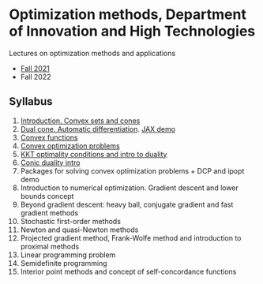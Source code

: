 # Optimization methods, Department of Innovation and High Technologies
Lectures on optimization methods and applications

- [Fall 2021](./Fall2021)
- Fall 2022

## Syllabus

1. [Introduction. Convex sets and cones](./Fall2022/01-IntroConvSets/lecture1.pdf)
2. [Dual cone. Automatic differentiation](./Fall2022/02-DualConesAutodiff/lecture2.pdf). [JAX demo](./Fall2022/02-DualConesAutodiff/jax_autodiff_tutorial.ipynb)
3. [Convex functions](./Fall2022/03-ConvexFunc/lecture3.pdf)
4. [Convex optimization problems](./Fall2022/04-ConvexProblem/lecture4.pdf)
5. [KKT optimality conditions and intro to duality](./Fall2022/05-KKT/lecture5.pdf)
6. [Conic duality intro](./Fall2022/06-Duality/lecture6.pdf)
7. Packages for solving convex optimization problems + DCP and ipopt demo
8. Introduction to numerical optimization. Gradient descent and lower bounds concept
9. Beyond gradient descent: heavy ball, conjugate gradient and fast gradient methods
10. Stochastic first-order methods
11. Newton and quasi-Newton methods
12. Projected gradient method, Frank-Wolfe method and introduction to proximal methods
13. Linear programming problem
14. Semidefinite programming
15. Interior point methods and concept of self-concordance functions 
